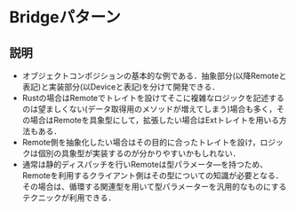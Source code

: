 # Bridgeパターン

## 説明

- オブジェクトコンポジションの基本的な例である．抽象部分(以降Remoteと表記)と実装部分(以Deviceと表記)を分けて開発できる．
- Rustの場合はRemoteでトレイトを設けてそこに複雑なロジックを記述するのは望ましくない(データ取得用のメソッドが増えてしまう)場合も多く，その場合はRemoteを具象型にして，拡張したい場合はExtトレイトを用いる方法もある．
- Remote側を抽象化したい場合はその目的に合ったトレイトを設け，ロジックは個別の具象型が実装するのが分かりやすいかもしれない．
- 通常は静的ディスパッチを行いRemoteは型パラメータ―を持つため、Remoteを利用するクライアント側はその型についての知識が必要となる．その場合は、循環する関連型を用いて型パラメーターを汎用的なものにするテクニックが利用できる．
